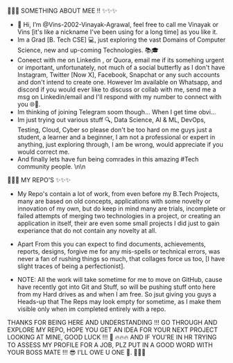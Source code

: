 🌟🌟🌟 SOMETHING ABOUT MEE !! ✨✨✨  
- 👋 Hi, I’m @Vins-2002-Vinayak-Agrawal, feel free to call me Vinayak or Vins [it's like a nickname I've been using for a long time] as you like it.
- Im a Grad [B. Tech CSE] 💻, just exploring the vast Domains of Computer Science, new and up-coming Technologies. 📚🎓
- Coneect with me on Linkedin , or Quora, email me if its somehing urgent or important, unfortunately, not much of a social butterfly as I don't have Instagram, Twitter [Now X], Facebook, Snapchat or any such accounts and don't intend to create one. However Im available on Whatsapp, and discord if you would ever like to discuss or collab with me, send me a msg on Linkedin/email and I'll respond with my number to connect with you 🌐🔧.
- Im thinking of joining Telegram soom though... When I get time obvi...
- Im just trying out various stuff 🔍, Data Science, AI & ML, DevOps, Testing, Cloud, Cyber so please don't be too hard on me guys just a student, a learner and a beginner, I am not a professional or expert in anything, just exploring through, I am be wrong, would appreciate if you would correct me.
- And finally lets have fun being comrades in this amazing #Tech community people.
\n\n


🌟🌟🌟 MY REPO'S ✨✨✨
- My Repo's contain a lot of work, from even before my B.Tech Projects, many are based on old concepts, applications with some novelty or innovation of my own, but do keep in mind many are trials, incomplete or failed attempts of merging two technologies in a project, or creating an application in itself, their are even some small projects I did just to gain experiance that do not contain any novelty at all.

- Apart From this you can expect to find documents, achievements, reports, designs, forgive me for any mis-spells or technical errors, was never a fan of rushing things so much, that collages force us too, [I have slight traces of being a perfectionist].

- NOTE: All the work will take sometime for me to move on GitHub, cause have recently got into Git and Stuff, so will be pushing stuff onto here from my Hard drives as and when I am free. So jsut giving you guys a Heads-up that The Reps may look empty for sometime, as I make them visible only when im completed entirely with a repo.

THANKS FOR BEING HERE AND UNDERSTANDING !!! GO THROUGH AND EXPLORE MY REPO, HOPE YOU GET AN IDEA FOR YOUR NEXT PROJECT LOOKING AT MINE, GOOD LUCK !!! 🚀 🔥🔥🔥
AND IF YOU'RE IN HR TRYING TO ASSESS MY PROFILE FOR A JOB, PLZ PUT IN A GOOD WORD WITH YOUR BOSS MATE !!! 😎 I'LL OWE U ONE 🙌.
🌟🌟🌟
<!---
Vins-2002-Vinayak-Agrawal/Vins-2002-Vinayak-Agrawal is a ✨ special ✨ repository because its `README.md` (this file) appears on your GitHub profile.
You can click the Preview link to take a look at your changes.
--->
